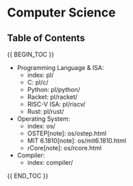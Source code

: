 # Computer Science

## Table of Contents

{{ BEGIN_TOC }}

- Programming Language & ISA:
    - index: pl/
    - C: pl/c/
    - Python: pl/python/
    - Racket: pl/racket/
    - RISC-V ISA: pl/riscv/
    - Rust: pl/rust/
- Operating System:
    - index: os/
    - OSTEP[note]: os/ostep.html
    - MIT 6.1810[note]: os/mit6.1810.html
    - rCore[note]: os/rcore.html
- Compiler:
    - index: compiler/

{{ END_TOC }}
